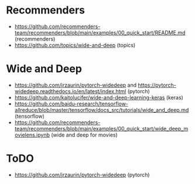 # Recommenders
* https://github.com/recommenders-team/recommenders/blob/main/examples/00_quick_start/README.md (recommenders)
* https://github.com/topics/wide-and-deep (topics)

# Wide and Deep 
* https://github.com/jrzaurin/pytorch-widedeep and https://pytorch-widedeep.readthedocs.io/en/latest/index.html (pytorch)
* https://github.com/kaitolucifer/wide-and-deep-learning-keras (keras)
* https://github.com/baidu-research/tensorflow-allreduce/blob/master/tensorflow/docs_src/tutorials/wide_and_deep.md (tensorflow)
* https://github.com/recommenders-team/recommenders/blob/main/examples/00_quick_start/wide_deep_movielens.ipynb (wide and deep for movies)

# ToDO
* https://github.com/jrzaurin/pytorch-widedeep (pytorch)
